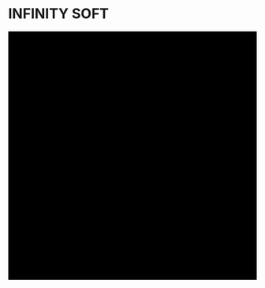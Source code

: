 # INFINITY SOFT

![Infinitysoftlogo](https://github.com/Infinity-Soft/.github/blob/main/profile/assets/icon-animation.gif)
